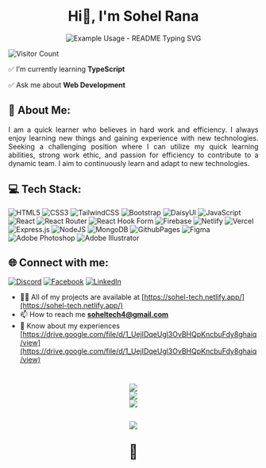 <h1 align="center">Hi👋, I'm Sohel Rana</h1>
<p align="center">
  <img src="https://readme-typing-svg.demolab.com/?lines=MERN+Stack+Developer;React+Developer;Full+Stack+Developer;Frontend+Developer&font=Fira%20Code&center=true&width=380&height=50&duration=4000&pause=1000" alt="Example Usage - README Typing SVG"> 
</p> 


![Visitor Count](https://profile-counter.glitch.me/sohel-tech4/count.svg)


✅ I’m currently learning **TypeScript**

✅ Ask me about **Web Development**

<h2 align="left"> 🚀 About Me:</h2>

<p align="justify">I am a quick learner who believes in hard work and efficiency. I always enjoy learning new things and gaining experience with new technologies. Seeking a challenging position where I can utilize my quick learning abilities, strong work ethic, and passion for efficiency to contribute to a dynamic team. I aim to continuously learn and adapt to new technologies.</p>

<h2 align="left"> 💻 Tech Stack:</h2>




![HTML5](https://img.shields.io/badge/html5-%23E34F26.svg?style=for-the-badge&logo=html5&logoColor=white) ![CSS3](https://img.shields.io/badge/css3-%231572B6.svg?style=for-the-badge&logo=css3&logoColor=white) ![TailwindCSS](https://img.shields.io/badge/tailwindcss-%2338B2AC.svg?style=for-the-badge&logo=tailwind-css&logoColor=white) ![Bootstrap](https://img.shields.io/badge/bootstrap-%238511FA.svg?style=for-the-badge&logo=bootstrap&logoColor=white) ![DaisyUI](https://img.shields.io/badge/daisyui-5A0EF8?style=for-the-badge&logo=daisyui&logoColor=white) ![JavaScript](https://img.shields.io/badge/javascript-%23323330.svg?style=for-the-badge&logo=javascript&logoColor=%23F7DF1E) ![React](https://img.shields.io/badge/react-%2320232a.svg?style=for-the-badge&logo=react&logoColor=%2361DAFB) ![React Router](https://img.shields.io/badge/React_Router-CA4245?style=for-the-badge&logo=react-router&logoColor=white)     ![React Hook Form](https://img.shields.io/badge/React%20Hook%20Form-%23EC5990.svg?style=for-the-badge&logo=reacthookform&logoColor=white) ![Firebase](https://img.shields.io/badge/firebase-%23039BE5.svg?style=for-the-badge&logo=firebase) ![Netlify](https://img.shields.io/badge/netlify-%23000000.svg?style=for-the-badge&logo=netlify&logoColor=#00C7B7) ![Vercel](https://img.shields.io/badge/vercel-%23000000.svg?style=for-the-badge&logo=vercel&logoColor=white) ![Express.js](https://img.shields.io/badge/express.js-%23404d59.svg?style=for-the-badge&logo=express&logoColor=%2361DAFB) ![NodeJS](https://img.shields.io/badge/node.js-6DA55F?style=for-the-badge&logo=node.js&logoColor=white) ![MongoDB](https://img.shields.io/badge/MongoDB-%234ea94b.svg?style=for-the-badge&logo=mongodb&logoColor=white) ![GithubPages](https://img.shields.io/badge/github%20pages-121013?style=for-the-badge&logo=github&logoColor=white) ![Figma](https://img.shields.io/badge/figma-%23F24E1E.svg?style=for-the-badge&logo=figma&logoColor=white) ![Adobe Photoshop](https://img.shields.io/badge/adobe%20photoshop-%2331A8FF.svg?style=for-the-badge&logo=adobe%20photoshop&logoColor=white) ![Adobe Illustrator](https://img.shields.io/badge/adobe%20illustrator-%23FF9A00.svg?style=for-the-badge&logo=adobe%20illustrator&logoColor=white)

<h2 align="left"> 🌐 Connect with me:</h2>

[![Discord](https://img.shields.io/badge/Discord-%237289DA.svg?logo=discord&logoColor=white)](https://discord.gg/sohel696) [![Facebook](https://img.shields.io/badge/Facebook-%231877F2.svg?logo=Facebook&logoColor=white)](https://facebook.com/soheltech4) [![LinkedIn](https://img.shields.io/badge/LinkedIn-%230077B5.svg?logo=linkedin&logoColor=white)](https://linkedin.com/in/soheltech) 

- 👨‍💻 All of my projects are available at [https://sohel-tech.netlify.app/](https://sohel-tech.netlify.app/)
- 📫 How to reach me **soheltech4@gmail.com**
- 📄 Know about my experiences [https://drive.google.com/file/d/1_UejIDqeUgl3OvBHQpKncbuFdy8ghaiq/view](https://drive.google.com/file/d/1_UejIDqeUgl3OvBHQpKncbuFdy8ghaiq/view)


<h1 align="center">
  
![](https://github-readme-stats.vercel.app/api?username=sohel-tech4&theme=radical&hide_border=false&include_all_commits=false&count_private=false)<br/>
![](https://github-readme-streak-stats.herokuapp.com/?user=sohel-tech4&theme=radical&hide_border=false)<br/>
![](https://github-readme-stats.vercel.app/api/top-langs/?username=sohel-tech4&theme=radical&hide_border=false&include_all_commits=false&count_private=false&layout=compact)


![](https://quotes-github-readme.vercel.app/api?type=vetical&theme=radical)

🎯
</h1>



<!-- Proudly created with GPRM ( https://gprm.itsvg.in ) -->

